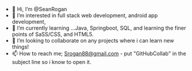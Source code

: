 - 👋 Hi, I’m @SeanRogan
- 👀 I’m interested in full stack web development, android app development, 
- 🌱 I’m currently learning ...Java, Springboot, SQL, and learning the finer points of SaSS/CSS, and HTML5.
- 💞️ I’m looking to collaborate on any projects where i can learn new things!
- 📫 How to reach me; Srogan88@gmail.com - put "GitHubCollab" in the subject line so i know to open it.

<!---
SeanRogan/SeanRogan is a ✨ special ✨ repository because its `README.md` (this file) appears on your GitHub profile.
You can click the Preview link to take a look at your changes.
--->
